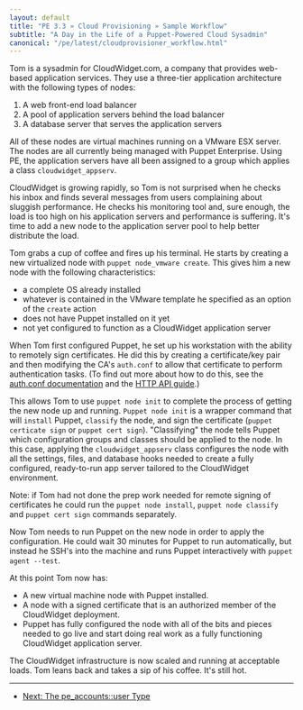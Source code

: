 ```yaml
---
layout: default
title: "PE 3.3 » Cloud Provisioning » Sample Workflow"
subtitle: "A Day in the Life of a Puppet-Powered Cloud Sysadmin"
canonical: "/pe/latest/cloudprovisioner_workflow.html"
---
```


Tom is a sysadmin for CloudWidget.com, a company that provides web-based application services. They use a three-tier application architecture with the following types of nodes:

 1. A web front-end load balancer
 2. A pool of application servers behind the load balancer
 3. A database server that serves the application servers

All of these nodes are virtual machines running on a VMware ESX server. The nodes are all currently being managed with Puppet Enterprise. Using PE, the application servers have all been assigned to a group which applies a class `cloudwidget_appserv`.

CloudWidget is growing rapidly, so Tom is not surprised when he checks his inbox and finds several messages from users complaining about sluggish performance. He checks his monitoring tool and, sure enough, the load is too high on his application servers and performance is suffering. It's time to add a new node to the application server pool to help better distribute the load.

Tom grabs a cup of coffee and fires up his terminal. He starts by creating a new virtualized node with `puppet node_vmware create`. This gives him a new node with the following characteristics:

*  a complete OS already installed
*  whatever is contained in the VMware template he specified as an option of the `create` action
*  does not have Puppet installed on it yet
*  not yet configured to function as a CloudWidget application server

When Tom first configured Puppet, he set up his workstation with the ability to remotely sign certificates. He did this by creating a certificate/key pair and then modifying the CA's `auth.conf` to allow that certificate to perform authentication tasks. (To find out more about how to do this, see the [auth.conf documentation](/guides/rest_auth_conf.html) and the [HTTP API guide](/guides/rest_api.html#the-master-http-api).)

This allows Tom to use `puppet node init` to complete the process of getting the new node up and running. `Puppet node init` is a wrapper command that will `install` Puppet, `classify` the node, and sign the certificate (`puppet certicate sign` or `puppet cert sign`). "Classifying" the node tells Puppet which configuration groups and classes should be applied to the node. In this case, applying the `cloudwidget_appserv` class configures the node with all the settings, files, and database hooks needed to create a fully configured, ready-to-run app server tailored to the CloudWidget environment.

Note: if Tom had not done the prep work needed for remote signing of certificates he could run the `puppet node install`, `puppet node classify` and `puppet cert sign` commands separately.

Now Tom needs to run Puppet on the new node in order to apply the configuration. He could wait 30 minutes for Puppet to run automatically, but instead he SSH's into the machine and runs Puppet interactively with `puppet agent --test`.

At this point Tom now has:

* A new virtual machine node with Puppet installed.
* A node with a signed certificate that is an authorized member of the CloudWidget deployment.
* Puppet has fully configured the node with all of the bits and pieces needed to go live and start doing real work as a fully functioning CloudWidget application server.

The CloudWidget infrastructure is now scaled and running at acceptable loads. Tom leans back and takes a sip of his coffee. It's still hot.


* * *

- [Next: The pe_accounts::user Type](./accounts_user_type.html)
